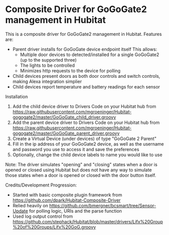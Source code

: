 Composite Driver for GoGoGate2 management in Hubitat
=======

This is a composite driver for GoGoGate2 management in Hubitat.  Features are:
* Parent driver installs for GoGoGate device endpoint itself  This allows:
    * Multiple door devices to detected/installed for a single GoGoGate2 (up to the supported three)
    * The lights to be controlled
    * Minimizes http requests to the device for polling
* Child devices present doors as both door controls and switch controls, making Alexa integration simplier
* Child devices report temperature and battery readings for each sensor

Installation
1. Add the child device driver to Drivers Code on your Hubitat hub from https://raw.githubusercontent.com/mgroeninger/Hubitat-gogogate2/master/GoGoGate_child_driver.groovy
2. Add the parent device driver to Drivers Code on your Hubitat hub from https://raw.githubusercontent.com/mgroeninger/Hubitat-gogogate2/master/GoGoGate_parent_driver.groovy
3. Create a Virtual Device (under devices) of type "GoGoGate 2 Parent"
4. Fill in the ip address of your GoGoGate2 device, as well as the username and password you use to access it and save the preferences
5. Optionally, change the child device labels to name you would like to use

Note:
The driver simulates "opening" and "closing" states when a door is opened or closed using Hubitat but does not have any way to simulate those states when a door is opened or closed with the door button itself. 

Credits/Development Progression:
* Started with basic composite plugin framework from https://github.com/dpark/Hubitat-Composite-Driver
* Relied heavily on https://github.com/bmergner/bcsmart/tree/Sensor-Update for polling logic, URIs and the parse function
* Used log output control from https://github.com/stephack/Hubitat/blob/master/drivers/Lifx%20Group%20of%20Groups/Lifx%20GoG.groovy
